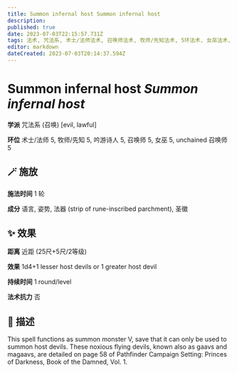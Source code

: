 ```yaml
---
title: Summon infernal host Summon infernal host
description: 
published: true
date: 2023-07-03T22:15:57.731Z
tags: 法术, 咒法系, 术士/法师法术, 召唤师法术, 牧师/先知法术, 5环法术, 女巫法术, unchained 召唤师法术, 召唤, 吟游诗人法术, evil, lawful
editor: markdown
dateCreated: 2023-07-03T20:14:37.594Z
---
```


# **Summon infernal host** *Summon infernal host*

**学派** 咒法系 (召唤) \[evil, lawful\] 

**环位** 术士/法师 5, 牧师/先知 5, 吟游诗人 5, 召唤师 5, 女巫 5, unchained 召唤师 5

## 🪄 施放

**施法时间** 1 轮

**成分** 语言, 姿势, 法器 (strip of rune-inscribed parchment), 圣徽

## ✨ 效果  

**距离** 近距 (25尺+5尺/2等级) 

**效果** 1d4+1 lesser host devils or 1 greater host devil 

**持续时间** 1 round/level 

**法术抗力** 否

## 📖 描述

This spell functions as summon monster V, save that it can only be used to summon host devils. These noxious flying devils, known also as gaavs and magaavs, are detailed on page 58 of Pathfinder Campaign Setting: Princes of Darkness, Book of the Damned, Vol. 1.
    